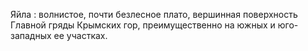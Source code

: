 ---
---

Яйла
: волнистое, почти безлесное плато, вершинная поверхность Главной гряды Крымских гор, преимущественно на южных и юго-западных ее участках.
